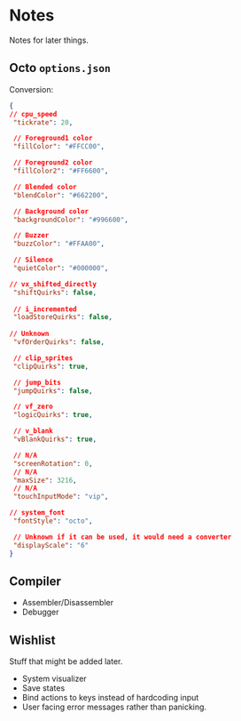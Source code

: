 # Notes

Notes for later things.

## Octo `options.json`

Conversion:

```json
{
// cpu_speed
 "tickrate": 20,

 // Foreground1 color
 "fillColor": "#FFCC00",

 // Foreground2 color
 "fillColor2": "#FF6600",

 // Blended color
 "blendColor": "#662200",

 // Background color
 "backgroundColor": "#996600",

 // Buzzer
 "buzzColor": "#FFAA00",

 // Silence
 "quietColor": "#000000",

// vx_shifted_directly
 "shiftQuirks": false,
 
 // i_incremented
 "loadStoreQuirks": false,
 
// Unknown
 "vfOrderQuirks": false,

 // clip_sprites
 "clipQuirks": true,

 // jump_bits
 "jumpQuirks": false,

 // vf_zero
 "logicQuirks": true,

 // v_blank
 "vBlankQuirks": true,

 // N/A
 "screenRotation": 0,
 // N/A
 "maxSize": 3216,
 // N/A
 "touchInputMode": "vip",

// system_font
 "fontStyle": "octo",

 // Unknown if it can be used, it would need a converter
 "displayScale": "6"
}
```

## Compiler

- Assembler/Disassembler
- Debugger

## Wishlist

Stuff that might be added later.

- System visualizer
- Save states
- Bind actions to keys instead of hardcoding input
- User facing error messages rather than panicking.
